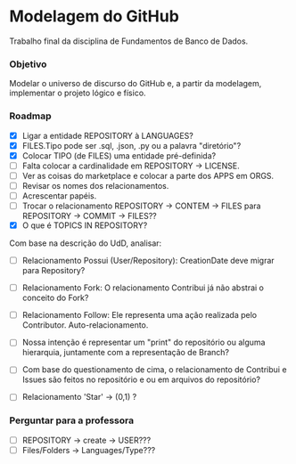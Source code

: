 # Modelagem do GitHub

Trabalho final da disciplina de Fundamentos de Banco de Dados.

### Objetivo
Modelar o universo de discurso do GitHub e, a partir da modelagem, implementar o projeto lógico e físico.


### Roadmap

- [X] Ligar a entidade REPOSITORY à LANGUAGES?
- [X] FILES.Tipo pode ser .sql, .json, .py ou a palavra "diretório"?
- [X] Colocar TIPO (de FILES) uma entidade pré-definida?
- [ ] Falta colocar a cardinalidade em REPOSITORY -> LICENSE.
- [ ] Ver as coisas do marketplace e colocar a parte dos APPS em ORGS.
- [ ] Revisar os nomes dos relacionamentos.
- [ ] Acrescentar papéis.
- [ ] Trocar o relacionamento REPOSITORY -> CONTEM -> FILES para REPOSITORY -> COMMIT -> FILES??
- [X] O que é TOPICS IN REPOSITORY?

Com base na descrição do UdD, analisar:
- [ ] Relacionamento Possui (User/Repository): CreationDate deve migrar para Repository?
- [ ] Relacionamento Fork: O relacionamento Contribui já não abstrai o conceito do Fork?
- [ ] Relacionamento Follow: Ele representa uma ação realizada pelo Contributor. Auto-relacionamento.
- [ ] Nossa intenção é representar um "print" do repositório ou alguma hierarquia, juntamente com a representação de Branch?
- [ ] Com base do questionamento de cima, o relacionamento de Contribui e Issues são feitos no repositório e ou em arquivos do repositório?
- [ ] Relacionamento 'Star' -> (0,1) ?


### Perguntar para a professora
- [ ] REPOSITORY -> create -> USER???
- [ ] Files/Folders -> Languages/Type???